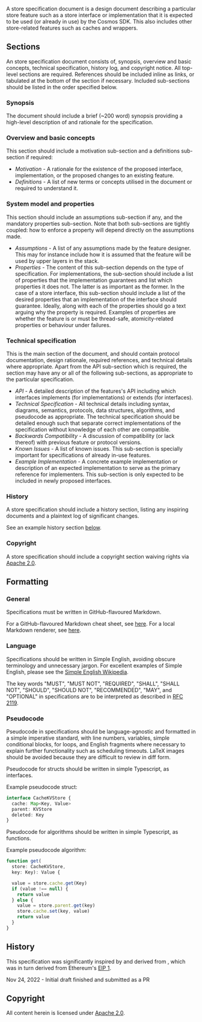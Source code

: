 A store specification document is a design document describing a particular store feature such as a store interface or implementation that it is expected to be used (or already in use) by the Cosmos SDK. This also includes other store-related features such as caches and wrappers.

## Sections

An store specification document consists of, synopsis, overview and basic concepts, technical specification, history log, and copyright notice. All top-level sections are required. References should be included inline as links, or tabulated at the bottom of the section if necessary.  Included sub-sections should be listed in the order specified below. 

### Synopsis

The document should include a brief (~200 word) synopsis providing a high-level
description of and rationale for the specification.

### Overview and basic concepts

This section should include a motivation sub-section and a definitions sub-section if required:

- *Motivation* - A rationale for the existence of the proposed interface, implementation, or the proposed changes to an existing feature.
- *Definitions* - A list of new terms or concepts utilised in the document or required to understand it.

### System model and properties

This section should include an assumptions sub-section if any, and the mandatory properties sub-section. Note that both sub-sections are tightly coupled: how to enforce a property will depend directly on the assumptions made.

- *Assumptions* - A list of any assumptions made by the feature designer. This may for instance include how it is assumed that the feature will be used by upper layers in the stack.
- *Properties* - The content of this sub-section depends on the type of specification. For implementations, the sub-section should include a list of properties that the implementation guarantees and list which properties it does not. The latter is as important as the former. In the case of a store interface, this sub-section should include a list of the desired properties that an implementation of the interface should guarantee. Ideally, along with each of the properties should go a text arguing why the property is required. Examples of properties are whether the feature is or must be thread-safe, atomicity-related properties or behaviour under failures.

### Technical specification

This is the main section of the document, and should contain protocol documentation, design rationale,
required references, and technical details where appropriate. 
Apart from the API sub-section which is required, the section may have any or all of the following sub-sections, as appropriate to the particular specification.

- *API* - A detailed description of the features's API including which interfaces implements (for implementations) or extends (for interfaces).
- *Technical Specification* - All technical details including syntax, diagrams, semantics, protocols, data structures, algorithms, and pseudocode as appropriate. The technical specification should be detailed enough such that separate correct implementations of the specification without knowledge of each other are compatible.
- *Backwards Compatibility* - A discussion of compatibility (or lack thereof) with previous feature or protocol versions.
- *Known Issues* - A list of known issues. This sub-section is specially important for specifications of already in-use features.
- *Example Implementation* - A concrete example implementation or description of an expected implementation to serve as the primary reference for implementers. This sub-section is only expected to be included in newly proposed interfaces.

### History

A store specification should include a history section, listing any inspiring documents and a plaintext log of significant changes.

See an example history section [below](#history-1).

### Copyright

A store specification should include a copyright section waiving rights via [Apache 2.0](https://www.apache.org/licenses/LICENSE-2.0).

## Formatting

### General

Specifications must be written in GitHub-flavoured Markdown.

For a GitHub-flavoured Markdown cheat sheet, see [here](https://github.com/adam-p/markdown-here/wiki/Markdown-Cheatsheet). For a local Markdown renderer, see [here](https://github.com/joeyespo/grip).

### Language

Specifications should be written in Simple English, avoiding obscure terminology and unnecessary jargon. For excellent examples of Simple English, please see the [Simple English Wikipedia](https://simple.wikipedia.org/wiki/Main_Page).

The key words "MUST", "MUST NOT", "REQUIRED", "SHALL", "SHALL NOT", "SHOULD", "SHOULD NOT", "RECOMMENDED", "MAY", and "OPTIONAL" in specifications are to be interpreted as described in [RFC 2119](https://tools.ietf.org/html/rfc2119).

### Pseudocode

Pseudocode in specifications should be language-agnostic and formatted in a simple imperative standard, with line numbers, variables, simple conditional blocks, for loops, and
English fragments where necessary to explain further functionality such as scheduling timeouts. LaTeX images should be avoided because they are difficult to review in diff form.

Pseudocode for structs should be written in simple Typescript, as interfaces.

Example pseudocode struct:

```typescript
interface CacheKVStore {
  cache: Map<Key, Value>
  parent: KVStore
  deleted: Key
}
```

Pseudocode for algorithms should be written in simple Typescript, as functions.

Example pseudocode algorithm:

```typescript
function get(
  store: CacheKVStore,
  key: Key): Value {

  value = store.cache.get(Key)
  if (value !== null) {
    return value
  } else {
    value = store.parent.get(key)
    store.cache.set(key, value)
    return value
  }
}
```

## History

This specification was significantly inspired by and derived from , which
was in turn derived from Ethereum's [EIP 1](https://github.com/ethereum/EIPs/blob/master/EIPS/eip-1.md).

Nov 24, 2022 - Initial draft finished and submitted as a PR

## Copyright

All content herein is licensed under [Apache 2.0](https://www.apache.org/licenses/LICENSE-2.0).